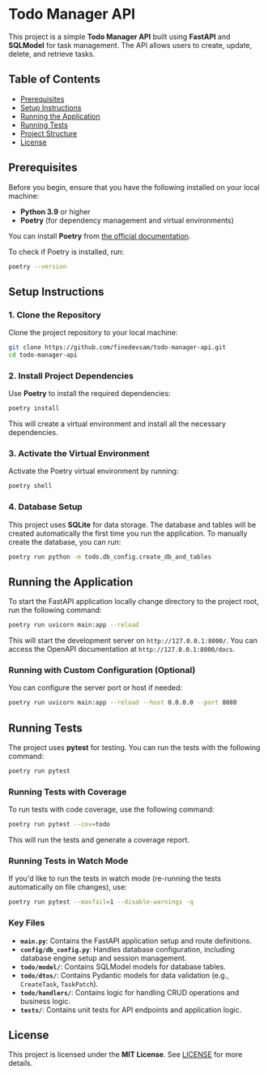
# Todo Manager API

This project is a simple **Todo Manager API** built using **FastAPI** and **SQLModel** for task management. The API allows users to create, update, delete, and retrieve tasks.

## Table of Contents

- [Prerequisites](#prerequisites)
- [Setup Instructions](#setup-instructions)
- [Running the Application](#running-the-application)
- [Running Tests](#running-tests)
- [Project Structure](#project-structure)
- [License](#license)

## Prerequisites

Before you begin, ensure that you have the following installed on your local machine:

- **Python 3.9** or higher
- **Poetry** (for dependency management and virtual environments)

You can install **Poetry** from [the official documentation](https://python-poetry.org/docs/#installation).

To check if Poetry is installed, run:

```bash
poetry --version
```

## Setup Instructions

### 1. Clone the Repository

Clone the project repository to your local machine:

```bash
git clone https://github.com/finedevsam/todo-manager-api.git
cd todo-manager-api
```

### 2. Install Project Dependencies

Use **Poetry** to install the required dependencies:

```bash
poetry install
```

This will create a virtual environment and install all the necessary dependencies.

### 3. Activate the Virtual Environment

Activate the Poetry virtual environment by running:

```bash
poetry shell
```

### 4. Database Setup

This project uses **SQLite** for data storage. The database and tables will be created automatically the first time you run the application. To manually create the database, you can run:

```bash
poetry run python -m todo.db_config.create_db_and_tables
```

## Running the Application

To start the FastAPI application locally change directory to the project root, run the following command:

```bash
poetry run uvicorn main:app --reload
```

This will start the development server on `http://127.0.0.1:8000/`. You can access the OpenAPI documentation at `http://127.0.0.1:8000/docs`.

### Running with Custom Configuration (Optional)

You can configure the server port or host if needed:

```bash
poetry run uvicorn main:app --reload --host 0.0.0.0 --port 8080
```

## Running Tests

The project uses **pytest** for testing. You can run the tests with the following command:

```bash
poetry run pytest
```

### Running Tests with Coverage

To run tests with code coverage, use the following command:

```bash
poetry run pytest --cov=todo
```

This will run the tests and generate a coverage report.

### Running Tests in Watch Mode

If you'd like to run the tests in watch mode (re-running the tests automatically on file changes), use:

```bash
poetry run pytest --maxfail=1 --disable-warnings -q
```

### Key Files

- **`main.py`**: Contains the FastAPI application setup and route definitions.
- **`config/db_config.py`**: Handles database configuration, including database engine setup and session management.
- **`todo/model/`**: Contains SQLModel models for database tables.
- **`todo/dtos/`**: Contains Pydantic models for data validation (e.g., `CreateTask`, `TaskPatch`).
- **`todo/handlers/`**: Contains logic for handling CRUD operations and business logic.
- **`tests/`**: Contains unit tests for API endpoints and application logic.

## License

This project is licensed under the **MIT License**. See [LICENSE](LICENSE) for more details.
